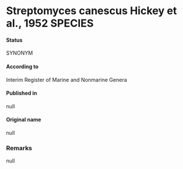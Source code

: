 Streptomyces canescus Hickey et al., 1952 SPECIES
=======

#### Status
SYNONYM

#### According to
Interim Register of Marine and Nonmarine Genera

#### Published in
null

#### Original name
null

### Remarks
null